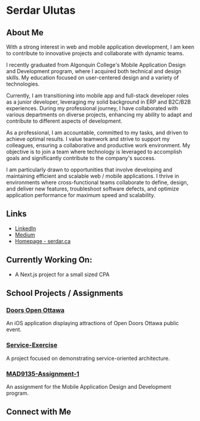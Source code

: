 # Serdar Ulutas

## About Me

With a strong interest in web and mobile application development, I am keen to contribute to innovative projects and collaborate with dynamic teams.

I recently graduated from Algonquin College's Mobile Application Design and Development program, where I acquired both technical and design skills. My education focused on user-centered design and a variety of technologies.

Currently, I am transitioning into mobile app and full-stack developer roles as a junior developer, leveraging my solid background in ERP and B2C/B2B experiences. During my professional journey, I have collaborated with various departments on diverse projects, enhancing my ability to adapt and contribute to different aspects of development.

As a professional, I am accountable, committed to my tasks, and driven to achieve optimal results. I value teamwork and strive to support my colleagues, ensuring a collaborative and productive work environment. My objective is to join a team where technology is leveraged to accomplish goals and significantly contribute to the company's success.

I am particularly drawn to opportunities that involve developing and maintaining efficient and scalable web / mobile applications. I thrive in environments where cross-functional teams collaborate to define, design, and deliver new features, troubleshoot software defects, and optimize application performance for maximum speed and scalability.

## Links

- [LinkedIn](https://www.linkedin.com/in/serdarulutas/)
- [Medium](https://medium.com/@serdar.ulutas/)
- [Homepage - serdar.ca](http://serdar.ca)

## Currently Working On:

- A Next.js project for a small sized CPA

## School Projects / Assignments

### [Doors Open Ottawa](https://github.com/ulut0002/ulut0002-mad9137-final-project)

An iOS application displaying attractions of Open Doors Ottawa public event.

### [Service-Exercise](https://github.com/ulut0002/Service-Exercise)

A project focused on demonstrating service-oriented architecture.

### [MAD9135-Assignment-1](https://github.com/ulut0002/MAD9135-Assignment-1)

An assignment for the Mobile Application Design and Development program.

## Connect with Me

